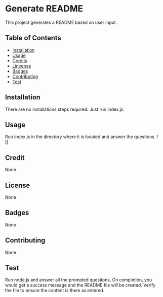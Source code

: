# Generate README
This project generates a README based on user input.
## Table of Contents
* [Installation](##Installation)
* [Usage](##Usage)
* [Credits](##Credits)
* [Lincense](##License)
* [Badges](##Badges)
* [Contributing](##Contributing)
* [Test](##Test)
## Installation
There are no installations steps required. Just run index.js.
## Usage
Run index.js in the directory where it is located and answer the questions.
![][](./images/image1.png)
## Credit
None
## License
None
## Badges
None
## Contributing
None
## Test
Run node.js and answer all the prompted questions. On completion, you would get a success message and the README file will be created. Verify the file to ensure the content is there as entered.
